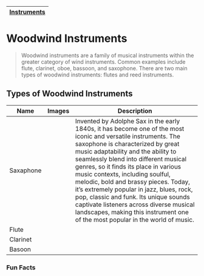 | [Instruments](instruments.md) |
|-----|

# Woodwind Instruments

> Woodwind instruments are a family of musical instruments within the greater category of wind instruments. Common examples include flute, clarinet, oboe, bassoon, and saxophone. There are two main types of woodwind instruments: flutes and reed instruments.

## Types of Woodwind Instruments
| Name | Images | Description |
| ---- | ------ | ----------- |
| Saxaphone |  | Invented by Adolphe Sax in the early 1840s, it has become one of the most iconic and versatile instruments. The saxophone is characterized by great music adaptability and the ability to seamlessly blend into different musical genres, so it finds its place in various music contexts, including soulful, melodic, bold and brassy pieces. Today, it’s extremely popular in jazz, blues, rock, pop, classic and funk. Its unique sounds captivate listeners across diverse musical landscapes, making this instrument one of the most popular in the world of music. |
| Flute |  |
| Clarinet |  |
| Basoon |  |

### Fun Facts


